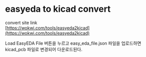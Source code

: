 # easyeda to kicad convert

convert site link  
[https://wokwi.com/tools/easyeda2kicad](https://wokwi.com/tools/easyeda2kicad)

Load EasyEDA File 버튼을 누르고 easy_eda_file.json 파일을 업로드하면 kicad_pcb 파일로 변경되어 다운로드된다.
